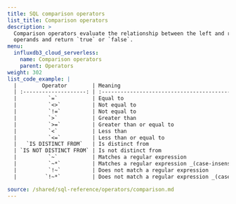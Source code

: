 ```yaml
---
title: SQL comparison operators
list_title: Comparison operators
description: >
  Comparison operators evaluate the relationship between the left and right
  operands and return `true` or `false`.
menu:
  influxdb3_cloud_serverless:
    name: Comparison operators
    parent: Operators
weight: 302
list_code_example: |
  |        Operator        | Meaning                                                  | Example                    |
  | :--------------------: | :------------------------------------------------------- | :------------------------- |
  |          `=`           | Equal to                                                 | `123 = 123`                |
  |          `<>`          | Not equal to                                             | `123 <> 456`               |
  |          `!=`          | Not equal to                                             | `123 != 456`               |
  |          `>`           | Greater than                                             | `3 > 2`                    |
  |          `>=`          | Greater than or equal to                                 | `3 >= 2`                   |
  |          `<`           | Less than                                                | `1 < 2`                    |
  |          `<=`          | Less than or equal to                                    | `1 <= 2`                   |
  |   `IS DISTINCT FROM`   | Is distinct from                                         | `0 IS DISTINCT FROM 1`     |
  | `IS NOT DISTINCT FROM` | Is not distinct from                                     | `0 IS NOT DISTINCT FROM 1` |
  |          `~`           | Matches a regular expression                             | `'abc' ~ 'a.*'`            |
  |          `~*`          | Matches a regular expression _(case-insensitive)_        | `'Abc' ~* 'A.*'`           |
  |          `!~`          | Does not match a regular expression                      | `'abc' !~ 'd.*'`           |
  |         `!~*`          | Does not match a regular expression _(case-insensitive)_ | `'Abc' !~* 'a.*'`          |

source: /shared/sql-reference/operators/comparison.md
---
```


<!-- 
The content of this page is at /content/shared/sql-reference/operators/comparison.md
-->
